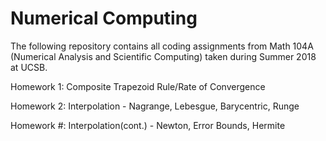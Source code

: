 # Numerical Computing

The following repository contains all coding assignments from Math 104A (Numerical Analysis and Scientific Computing) taken during Summer 2018 at UCSB.

Homework 1: Composite Trapezoid Rule/Rate of Convergence

Homework 2: Interpolation - Nagrange, Lebesgue, Barycentric, Runge

Homework #: Interpolation(cont.) - Newton, Error Bounds, Hermite 

